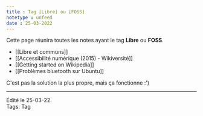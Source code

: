```yaml
---
title : Tag [Libre] ou [FOSS]
notetype : unfeed
date : 25-03-2022
---
```

Cette page réunira toutes les notes ayant le tag **Libre** ou **FOSS**.

- [[Libre et communs]]
- [[Accessibilité numérique (2015) - Wikiversité]]
- [[Getting started on Wikipedia]]
- [[Problèmes bluetooth sur Ubuntu]]

C'est pas la solution la plus propre, mais ça fonctionne :')

-----
Édité le 25-03-22.  
Tags: Tag
